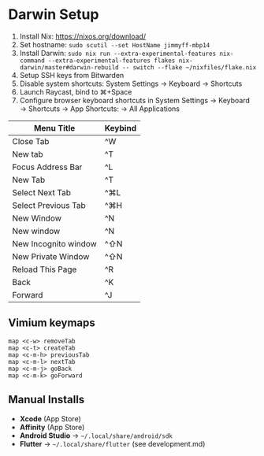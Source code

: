 # Darwin Setup

1. Install Nix: https://nixos.org/download/
2. Set hostname: `sudo scutil --set HostName jimmyff-mbp14`
3. Install Darwin: `sudo nix run --extra-experimental-features nix-command --extra-experimental-features flakes nix-darwin/master#darwin-rebuild -- switch --flake ~/nixfiles/flake.nix`
4. Setup SSH keys from Bitwarden
5. Disable system shortcuts: System Settings → Keyboard → Shortcuts
6. Launch Raycast, bind to ⌘+Space
7. Configure browser keyboard shortcuts in System Settings → Keyboard → Shortcuts → App Shortcuts: → All Applications

| Menu Title | Keybind |
|------------|---------|
| Close Tab | ^W |
| New tab | ^T |
| Focus Address Bar | ^L |
| New Tab | ^T |
| Select Next Tab | ^⌘L |
| Select Previous Tab | ^⌘H |
| New Window | ^N |
| New window | ^N |
| New Incognito window | ^⇧N |
| New Private Window | ^⇧N |
| Reload This Page | ^R |
| Back | ^K |
| Forward | ^J |

## Vimium keymaps

```
map <c-w> removeTab
map <c-t> createTab
map <c-m-h> previousTab
map <c-m-l> nextTab
map <c-m-j> goBack
map <c-m-k> goForward
```

## Manual Installs

- **Xcode** (App Store)
- **Affinity** (App Store)
- **Android Studio** → `~/.local/share/android/sdk`
- **Flutter** → `~/.local/share/flutter` (see development.md)
